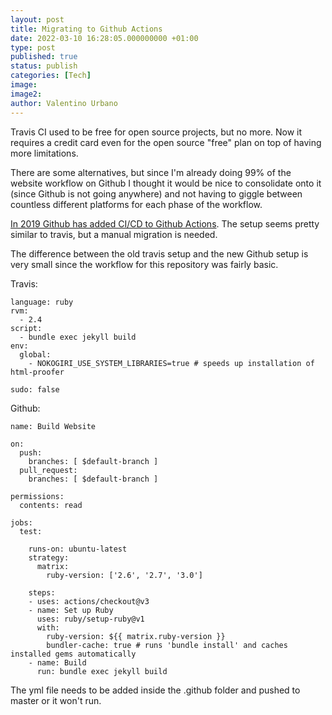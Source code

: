 ```yaml
---
layout: post
title: Migrating to Github Actions
date: 2022-03-10 16:28:05.000000000 +01:00
type: post
published: true
status: publish
categories: [Tech]
image:
image2:
author: Valentino Urbano
---
```


Travis CI used to be free for open source projects, but no more. Now it requires a credit card even for the open source "free" plan on top of having more limitations.

There are some alternatives, but since I'm already doing 99% of the website workflow on Github I thought it would be nice to consolidate onto it (since Github is not going anywhere) and not having to giggle between countless different platforms for each phase of the workflow.

[In 2019 Github has added CI/CD to Github Actions][1]. The setup seems pretty similar to travis, but a manual migration is needed.

The difference between the old travis setup and the new Github setup is very small since the workflow for this repository was fairly basic.


Travis:
```
language: ruby
rvm:
  - 2.4
script:
  - bundle exec jekyll build
env:
  global:
    - NOKOGIRI_USE_SYSTEM_LIBRARIES=true # speeds up installation of html-proofer

sudo: false
```

Github:
```
name: Build Website

on:
  push:
    branches: [ $default-branch ]
  pull_request:
    branches: [ $default-branch ]

permissions:
  contents: read

jobs:
  test:

    runs-on: ubuntu-latest
    strategy:
      matrix:
        ruby-version: ['2.6', '2.7', '3.0']

    steps:
    - uses: actions/checkout@v3
    - name: Set up Ruby
      uses: ruby/setup-ruby@v1
      with:
        ruby-version: ${{ matrix.ruby-version }}
        bundler-cache: true # runs 'bundle install' and caches installed gems automatically
    - name: Build
      run: bundle exec jekyll build
```

The yml file needs to be added inside the .github folder and pushed to master or it won't run.

[1]: https://github.blog/2019-08-08-github-actions-now-supports-ci-cd/?WT.mc_id=devto-blog-yolasors

[^1]: I used to have this problem when I woke up at 8:30 and was not able to do everything I wanted to before having to go to work.
[^2]: That does not mean that I do not like what I do at my job. I love my job, but it is still a job.

